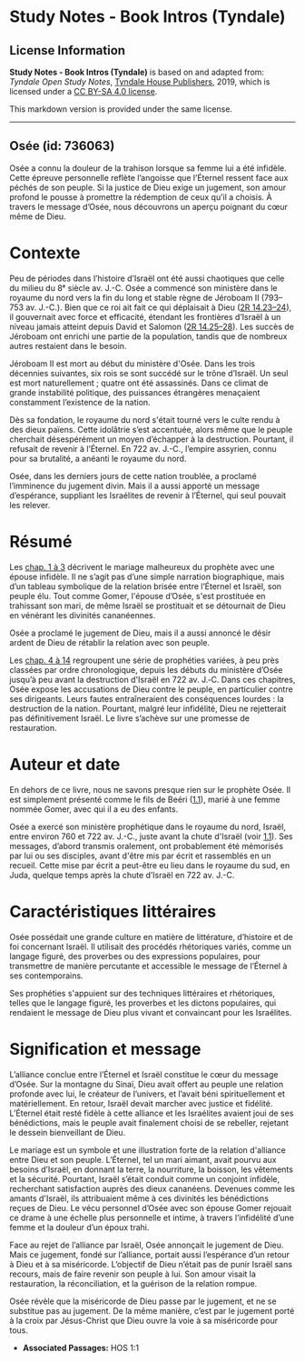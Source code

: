 # Study Notes - Book Intros (Tyndale)

## License Information

**Study Notes - Book Intros (Tyndale)** is based on and adapted from: _Tyndale Open Study Notes_, [Tyndale House Publishers](https://tyndaleopenresources.com/), 2019, which is licensed under a [CC BY-SA 4.0 license](https://creativecommons.org/licenses/by-sa/4.0/legalcode.en).

This markdown version is provided under the same license.



--------------------------------

## Osée (id: 736063)

Osée a connu la douleur de la trahison lorsque sa femme lui a été infidèle. Cette épreuve personnelle reflète l’angoisse que l’Éternel ressent face aux péchés de son peuple. Si la justice de Dieu exige un jugement, son amour profond le pousse à promettre la rédemption de ceux qu’il a choisis. À travers le message d’Osée, nous découvrons un aperçu poignant du cœur même de Dieu.

Contexte
========

Peu de périodes dans l’histoire d’Israël ont été aussi chaotiques que celle du milieu du 8ᵉ siècle av. J.\-C. Osée a commencé son ministère dans le royaume du nord vers la fin du long et stable règne de Jéroboam II (793–753 av. J.\-C.). Bien que ce roi ait fait ce qui déplaisait à Dieu ([2R 14\.23–24](https://ref.ly/2Kgs14:23-2Kgs14:24)), il gouvernait avec force et efficacité, étendant les frontières d’Israël à un niveau jamais atteint depuis David et Salomon ([2R 14\.25–28](https://ref.ly/2Kgs14:25-2Kgs14:28)). Les succès de Jéroboam ont enrichi une partie de la population, tandis que de nombreux autres restaient dans le besoin.

Jéroboam II est mort au début du ministère d'Osée. Dans les trois décennies suivantes, six rois se sont succédé sur le trône d’Israël. Un seul est mort naturellement ; quatre ont été assassinés. Dans ce climat de grande instabilité politique, des puissances étrangères menaçaient constamment l’existence de la nation.

Dès sa fondation, le royaume du nord s'était tourné vers le culte rendu à des dieux païens. Cette idolâtrie s’est accentuée, alors même que le peuple cherchait désespérément un moyen d’échapper à la destruction. Pourtant, il refusait de revenir à l’Éternel. En 722 av. J.\-C., l’empire assyrien, connu pour sa brutalité, a anéanti le royaume du nord.

Osée, dans les derniers jours de cette nation troublée, a proclamé l’imminence du jugement divin. Mais il a aussi apporté un message d’espérance, suppliant les Israélites de revenir à l’Éternel, qui seul pouvait les relever. 

Résumé
======

Les [chap. 1 à 3](https://ref.ly/Hos1:1-Hos3:5) décrivent le mariage malheureux du prophète avec une épouse infidèle. Il ne s’agit pas d’une simple narration biographique, mais d’un tableau symbolique de la relation brisée entre l’Éternel et Israël, son peuple élu. Tout comme Gomer, l'épouse d’Osée, s'est prostituée en trahissant son mari, de même Israël se prostituait et se détournait de Dieu en vénérant les divinités cananéennes. 

Osée a proclamé le jugement de Dieu, mais il a aussi annoncé le désir ardent de Dieu de rétablir la relation avec son peuple.

Les [chap. 4 à 14](https://ref.ly/Hos4:1-Hos14:9) regroupent une série de prophéties variées, à peu près classées par ordre chronologique, depuis les débuts du ministère d’Osée jusqu’à peu avant la destruction d'Israël en 722 av. J.‑C. Dans ces chapitres, Osée expose les accusations de Dieu contre le peuple, en particulier contre ses dirigeants. Leurs fautes entraîneraient des conséquences lourdes : la destruction de la nation. Pourtant, malgré leur infidélité, Dieu ne rejetterait pas définitivement Israël. Le livre s’achève sur une promesse de restauration.

Auteur et date
==============

En dehors de ce livre, nous ne savons presque rien sur le prophète Osée. Il est simplement présenté comme le fils de Beéri ([1\.1](https://ref.ly/Hos1:1)), marié à une femme nommée Gomer, avec qui il a eu des enfants.

Osée a exercé son ministère prophétique dans le royaume du nord, Israël, entre environ 760 et 722 av. J.\-C., juste avant la chute d'Israël (voir [1\.1](https://ref.ly/Hos1:1)). Ses messages, d’abord transmis oralement, ont probablement été mémorisés par lui ou ses disciples, avant d'être mis par écrit et rassemblés en un recueil. Cette mise par écrit a peut\-être eu lieu dans le royaume du sud, en Juda, quelque temps après la chute d’Israël en 722 av. J.\-C.

Caractéristiques littéraires
============================

Osée possédait une grande culture en matière de littérature, d’histoire et de foi concernant Israël. Il utilisait des procédés rhétoriques variés, comme un langage figuré, des proverbes ou des expressions populaires, pour transmettre de manière percutante et accessible le message de l’Éternel à ses contemporains.

Ses prophéties s'appuient sur des techniques littéraires et rhétoriques, telles que le langage figuré, les proverbes et les dictons populaires, qui rendaient le message de Dieu plus vivant et convaincant pour les Israélites.

Signification et message
========================

L’alliance conclue entre l’Éternel et Israël constitue le cœur du message d’Osée. Sur la montagne du Sinaï, Dieu avait offert au peuple une relation profonde avec lui, le créateur de l’univers, et l’avait béni spirituellement et matériellement. En retour, Israël devait marcher avec justice et fidélité. L’Éternel était resté fidèle à cette alliance et les Israélites avaient joui de ses bénédictions, mais le peuple avait finalement choisi de se rebeller, rejetant le dessein bienveillant de Dieu.

Le mariage est un symbole et une illustration forte de la relation d'alliance entre Dieu et son peuple. L’Éternel, tel un mari aimant, avait pourvu aux besoins d’Israël, en donnant la terre, la nourriture, la boisson, les vêtements et la sécurité. Pourtant, Israël s’était conduit comme un conjoint infidèle, recherchant satisfaction auprès des dieux cananéens. Devenues comme les amants d'Israël, ils attribuaient même à ces divinités les bénédictions reçues de Dieu. Le vécu personnel d’Osée avec son épouse Gomer rejouait ce drame à une échelle plus personnelle et intime, à travers l’infidélité d’une femme et la douleur d’un époux trahi.

Face au rejet de l’alliance par Israël, Osée annonçait le jugement de Dieu. Mais ce jugement, fondé sur l’alliance, portait aussi l’espérance d’un retour à Dieu et à sa miséricorde. L’objectif de Dieu n’était pas de punir Israël sans recours, mais de faire revenir son peuple à lui. Son amour visait la restauration, la réconciliation, et la guérison de la relation rompue.

Osée révèle que la miséricorde de Dieu passe par le jugement, et ne se substitue pas au jugement. De la même manière, c’est par le jugement porté à la croix par Jésus\-Christ que Dieu ouvre la voie à sa miséricorde pour tous.

* **Associated Passages:** HOS 1:1

